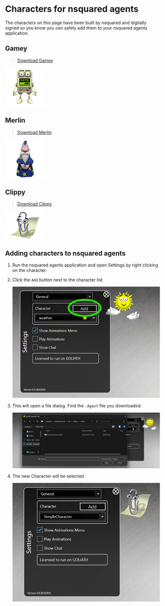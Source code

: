 # Characters for nsquared agents

The characters on this page have been built by nsquared and digitally signed so you know you can safely add them to your nsquared agents application.

## Gamey

> [Download Gamey](https://nsquaredorders.blob.core.windows.net/downloads/Gamey.Agent)

[![Gamey Agent](../images/Gamey.png)](https://nsquaredorders.blob.core.windows.net/downloads/Gamey.Agent)

## Merlin

> [Download Merlin](https://nsquaredorders.blob.core.windows.net/downloads/Merlin.Agent)

[![Merlin Agent](../images/Merlin.png)](https://nsquaredorders.blob.core.windows.net/downloads/Merlin.Agent)

## Clippy

> [Download Clippy](https://nsquaredorders.blob.core.windows.net/downloads/Clippy.Agent)

[![Clippy Agent](../images/Clippy.png)](https://nsquaredorders.blob.core.windows.net/downloads/Clippy.Agent)


## Adding characters to nsquared agents

1. Run the nsquared agents application and open Settings by right clicking on the character.

1. Click the `Add` button next to the character list

    ![Add character](../images/AddCharacter.png)

1. This will open a file dialog. Find the `.Agent` file you downloaded.

    ![Select SimpleCharacter.Agent file](../images/SelectSimpleCharacterAgent.png)

1. The new Character will be selected

    ![SimpleCharacter selected](../images/SimpleCharacterSelected.png)
